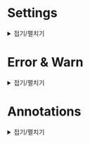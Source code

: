 
# Settings

<details markdown="1">
<summary>접기/펼치기</summary>

## Spring Web Starter
    RESTful API, Spring MVC 등에 필요
## Thymeleaf
    Serverside java template Engine
    Spring boot 등에서 JSP를 최근에 사용하지 않음
        장점
            Natural template (MarkUp을 깨지 않고 사용-> 웹브라우저에서 열림)
            resources:templates/ +{ViewName}+.html 자동 매핑
## Spring Data JPA
    Pesistent JPA
    Java Object와 DB를 연동
## Hikari CP
    Database Connection Pool
## H2 Database
    간단하게 사용가능한 Database 테스트 용도 
    Memory mode로 사용 가능
## Lombok
    getter setter 등을 Auto Generation.
    But, Kotlin과의 호환성에 문제가 있음
    사용하려면 Enable Annotation Processors 설정 필요.
## devtools
    짱짱 라이브러리 짱 편함 자동 restart 등 지원
## persistent.xml & LocalContainerEntityManagerFactoryBean
    이러한 복잡한 설정들이 다 자동화되어 있음
    추가설정은 매뉴얼
## spring-boot-data-source-decorator
    query Log (?,?) - > (a,b)
    이러한 라이브러리 등은 배포시 성능 관련하여 고민을 해보아야 함.
# Keywords
## Optional
    값을 발견하지 못한 경우 null return
    미사용시 [], '' return

## ResponseEntity
    HttpEntity를 상속 -> HttpHeader, Body를 가질 수 있다.
    HttpStatus와 함께 사용 -> 협업시 최적화된 모듈
    ResponseEntity.ok(Object)
    ResponseEntity(msg,httpHeaders,httpStatus)  -> Best?
    ResponseEntity(httpStatus)
## EntityManager vs JpaRepository
    EntityManager 인터페이스
    JpaRepository (Spring Data JPA의 핵심) 위와 같은 인터페이스의 구현체 

![JPAvsSpringDataJPA](https://github.com/OhJuhun/SpringStudy/blob/master/mdresources/JPAvsSpringDataJPA.png)

## Controller vs RestController
    Controller      주로 view 반환 시 사용. Data 반환시 ResponseBody Annotation 추가
    RestController  Controller에 ResponseBody가 추가된 것
</details>


# Error & Warn

</details>

<details markdown="1">
<summary>접기/펼치기</summary>

## Error
### SQLGrammarException: could not extract ResultSet
    Entity : Table 매핑이 잘못 되었을 때 발생
### DuplicateMappingException

## Warn
### uses unchecked or unsafe operations
    경고 제거를 위해 raw Type -> Type 지정
    Ex) ResponseEntity -> ResponseEntity<Object>
    
</details>

# Annotations

<details markdown="1">
<summary>접기/펼치기</summary>

## **** @Autowired ****
    타입과 맞는 것을 찾아 자동 연결
## @Transactional
    트랜잭션화로 자동 RollBack이 가능하다.
    주로 modify, delete 등의 Query에 사용
    Entity Manager에 의한 데이터 변경은 항상 Transaction 안에서 이루어 져야 함
    같은 영속성 Container에서 같은 Entity를 참조하면 같은 값
## @RunWith(class)
    Spring Boot Test라는 것을 알림  
## @Embedded, @Embeddable
    Value Type(Immutable 해야 함) 객체 사용시 적용 
    Non-Arugment Constructor r-> protected
    All-Argument Constructor -> public으로 선언

## JoinColumn
    객체간 관계 설정 후 매핑할 때 사용
    OneToMany 관계에서 필수적으로 설정되어야 함

### insertable, updatable

## Reltation
### ***** 모든 연관관계는 fetch = FetchType.LAZY *****
    EAGER(즉시로딩)은 예측이 어렵고 어떤 SQL이 실행될 지 추적이 어렵다!! 특히 JPQL에서 N+1 문제 발생
    하나를 가져오면 모든 연관 관계를 Join하여 다 긁어옴 
    LAZY(지연로딩)에서 발생하는 문제는 Fetch Join으로 해결 가능!!
### @OneToOne
    Default : EAGER
    CascadeType : Persist (저장)을 Mapping Entity에 전파한다.
### @OneToMany
    Default : LAZY
    1:N 관계
    User -< Rental
    양방향일 경우 MappedBy로 매핑
### @ManyToOne
    Default : EAGER
    N:1 관계
    Rental -< User
### @ManyToMany
    Default : LAZY

</details>
